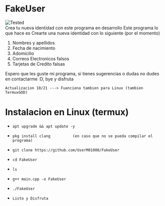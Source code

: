 # FakeUser
![Tested]
<br>
Crea tu nueva identidad con este programa en desarrollo
Este programa lo que hace es Crearte una nueva identidad con lo siguiente (por el momento)
1. Nombres y apellidos
2. Fecha de nacimiento
3. Adomicilio
4. Correos Electronicos falsos
5. Tarjetas de Credito falsas

Espero que les guste mi programa, si tienes sugerencias o dudas no dudes 
en contactarme :D, bye y disfruta
~~~
Actualizacion 10/21 ---> Fuanciona tambien para Linux (tambien TermuxGOD) 
~~~

# Instalacion en Linux (termux)

* `apt upgrade && apt update -y`

* `pkg install clang          (en caso que no se pueda compilar el programa)` 

* `git clone https://github.com/UserM01000/FakeUser`

* `cd FakeUser`

* `ls`

* `g++ main.cpp -o FakeUser`

* `./FakeUser`

* `Listo y Disfruta`

<!-- XD -->
[tested]:https://img.shields.io/badge/Tested%3A-Windows%20%26%20Termux-blue
